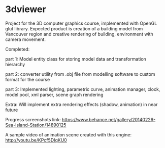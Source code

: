 3dviewer
========
Project for the 3D computer graphics course, implemented with OpenGL glut library. Expected product is creation of a building model from Vancouver region and creative rendering of building, environment with camera movement.


Completed:

part 1: Model entity class for storing model data and transformation hierarchy

part 2: converter utility from .obj file from modelling software to custom format for the course

part 3: Implemented lighting, parametric curve, animation manager, clock, model pool, xml parser, scene graph rendering

Extra: 
Will implement extra rendering effects (shadow, animation) in near future

Progress screenshots link: https://www.behance.net/gallery/20140226-Sea-Island-Station/14890125

A sample video of animation scene created with this engine: http://youtu.be/KPcf5DIqKU0



